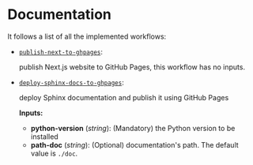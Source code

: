 # Documentation 

It follows a list of all the implemented workflows:

- [`publish-next-to-ghpages`](./publish-next-to-ghpages.md):

    publish Next.js website to GitHub Pages, this workflow has no inputs.

- [`deploy-sphinx-docs-to-ghpages`](../.github/workflows/deploy-sphinx-docs-to-ghpages.yml):

    deploy Sphinx documentation and publish it using GitHub Pages 
    
    **Inputs:** 

    * **python-version** (*string*): (Mandatory) the Python version to be installed 
    * **path-doc** (*string*): (Optional) documentation's path. The default value is `./doc`. 